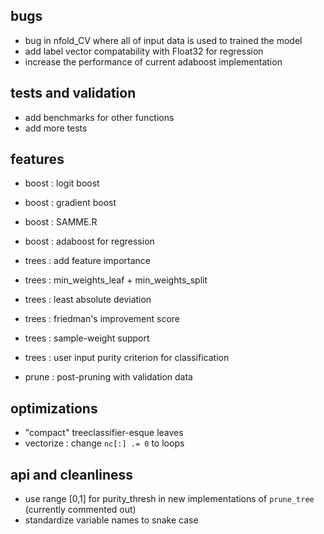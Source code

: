bugs
----
 * bug in nfold_CV where all of input data is used to trained the model
 * add label vector compatability with Float32 for regression
 * increase the performance of current adaboost implementation

tests and validation
--------------------
 * add benchmarks for other functions
 * add more tests

features
--------
 * boost : logit boost
 * boost : gradient boost
 * boost : SAMME.R
 * boost : adaboost for regression


 * trees : add feature importance
 * trees : min_weights_leaf + min_weights_split
 * trees : least absolute deviation
 * trees : friedman's improvement score
 * trees : sample-weight support
 * trees : user input purity criterion for classification

 * prune : post-pruning with validation data

optimizations
-------------
 * "compact" treeclassifier-esque leaves 
 * vectorize : change `nc[:] .= 0` to loops

api and cleanliness
-------------------
 * use range [0,1] for purity_thresh in new implementations of `prune_tree` (currently commented out)
 * standardize variable names to snake case
